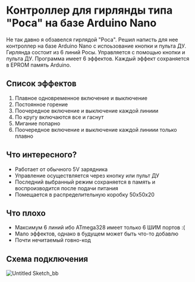 # Контроллер для гирлянды типа "Роса" на базе Arduino Nano
Не так давно я обзавелся гирлядой "Роса". Решил написть для нее контроллер на базе Arduino Nano с испоьзование кнопки и пульта ДУ. Гирлянда состоит из 6 линий Росы. Управляется с помощью кнопки и пульта ДУ. Программа имеет 6 эффектов. Каждый эффект сохраняется в EPROM память Arduino. 
## Список эффектов 
1. Плавное одновременное включение и выключение
2. Постоянное горение
3. Поочередное включение и выключение каждой линиии
4. По кругу включаются все и гаснут
5. Мигание попарно
6. Поочередное включение и выключение каждой линиии только плавно
## Что интересного?
* Работает от обычного 5V зарядника
* Управление осуществляется через кнопку или пульт ДУ
* Последний выбранный режим сохраняется в память и воспроизводится после подачи питания
* Помещается в распределительную коробку 50х50х20
## Что плохо
* Максимум 6 линий ибо ATmega328 имеет только 6 ШИМ портов :(
* Мало эффектов, однако в будущем может быть что-то добавлю
* Почти нечитаемый говно-код
## Схема подключения

![Untitled Sketch_bb](https://github.com/parzival-2077/controller_for_rosa/assets/89209738/73f65c92-7630-4a1e-9a35-bfc6b7978b9d)
